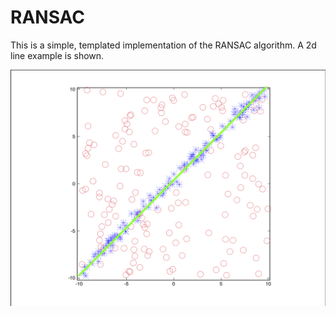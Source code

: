# RANSAC
This is a simple, templated implementation of the RANSAC algorithm.
A 2d line example is shown.

![alt text](https://github.com/mceze/RANSAC/blob/master/ransac_example.png "Example of RANSAC estimation of a 2D line.")
